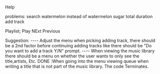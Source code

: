 Help

problems:
    search watermelon instead of watermelon sugar
    total duration
    add track

Playlist;
    Play
    NExt
    Previous

Suggestion:
    ---- Adjust the menu when picking adding track, there should be a 2nd factor before continuing adding tracks like there should be "Do you want to add a track Y/N" prompt.
    ---- When viewing the music library there should be a menu on whether the user wants to only see the title,artists, Etc.
    DONE :When going into the menu viewing queue when writing a title that is not part of the music library. The code Terminates.
    
